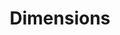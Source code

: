 ---
bigquery: https://console.cloud.google.com/bigquery?p=covid-19-dimensions-ai&page=table&d=data&t=publications
contributors: Digital Science, https://www.digital-science.com/
cost: Free for personal, non-commercial use.
description: Dimensions contains more than 100 million publications, ranging from
  articles published in scholarly journals, books and book chapters, to preprints
  and conference proceedings. All publications are contextualized with linked data
  sets, funding, publications, patents, clinical trials, and policy documents. You
  can also view associated categories, funders, institutions, and researcher profiles.
documentation: https://docs.dimensions.ai/bigquery/index.html
last_edit: 04/11/2022, 16:01:38
location: https://www.dimensions.ai/products/free/
maintained_by: Digital Science, https://www.digital-science.com/
schema_fields:
- family_id
- filing_status
- volume
- filing_year
- associated_publication_arxiv_id
- category_hrcs_rac
- funder_orgs
- publication_date
- funding_cny
- isbn
- altmetrics
- category_bra
- description
- original_title
- source_id
- associated_publication_doi
- funding_details
- family_members_ids
- category_icrp_ct
- research_org_country_names
- book_series_title
- end_date
- category_for
- arxiv_id
- investigators
- jurisdiction
- relationships
- external_ids
- categories
- conference
- research_org_state_codes
- acronyms
- editors
- interventions
- links
- year
- license
- status
- family_count
- journal
- date_normal
- assignee_countries
- open_access_categories_v2
- wikipedia_url
- acknowledgements
- established
- cpc
- priority_year
- start_year
- research_org_city_names
- funder_countries
- filing_date
- pages
- language
- mesh_terms
- funder_org_state_codes
- funding_currency
- funding_gbp
- citations
- funding_eur
- start_date
- funder_org
- created_date
- authors
- registry
- kind
- email_address
- original_assignee_countries
- research_org_cities
- embargo_date
- category_rcdc
- funder_org_cities
- date_online
- funding_cad
- expiration_year
- doi
- funder_org_acronyms
- current_assignee_orgs
- id
- gender
- category_hrcs_hc
- reference_ids
- legal_status
- repository_url
- acronym
- subtitles
- parent_id
- funding_amount
- foa_number
- repository_name
- issue
- type
- associated_publication_pmid
- original_assignee_orgs
- funding_usd
- research_orgs
- publisher
- funder_org_countries
- eisbn
- journal_lists
- date_modified
- cited_by_ids
- funding_jpy
- category_uoa
- date
- active_years
- funding_chf
- conditions
- open_access_categories
- granted_date
- date_imported_gbq
- linkout
- repository_id
- grant_number
- name
- associated_publication_id
- date_print
- types
- researcher_ids
- mesh_headings
- associated_grant_ids
- research_org_countries
- citation_string
- address
- current_assignee
- category_sdg
- original_assignee
- publication_year
- book_title
- publication_ids
- date_inserted
- ipcr
- legal_events
- clinical_trial_ids
- concepts
- pmid
- category_hra
- patent_ids
- research_org_state_names
- organisation_details
- supporting_grant_ids
- funding_nzd
- expiration_date
- category_icrp_cso
- inventor_names
- priority_date
- funding_aud
- current_assignee_countries
- brief_title
- proceedings_title
- abstract
- original_abstract
- metrics
- pmcid
- phase
- assignee_orgs
- granted_year
- end_year
- aliases
- labels
- application_number
- citations_count
- resulting_publication_ids
- title
- resulting_publication_doi
shortname: dimensions
tags:
- scholarly literature
- patents
- funding
- clinical trials
- academic profiles
terms_of_use: 'Use of both the Dimensions COVID-19 dataset and full Dimensions dataset
  are subject to the Dimensions Terms of use: https://www.dimensions.ai/policies-terms-legal '
title: Dimensions
uuid: dcff88bd-fe6b-4fdb-8159-809bf9d7bc1c
---